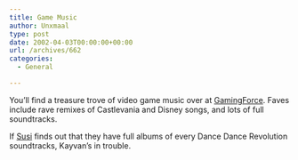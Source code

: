 ```yaml
---
title: Game Music
author: Unxmaal
type: post
date: 2002-04-03T00:00:00+00:00
url: /archives/662
categories:
  - General

---
```

You&#8217;ll find a treasure trove of video game music over at [GamingForce][1]. Faves include rave remixes of Castlevania and Disney songs, and lots of full soundtracks.

If [Susi][2] finds out that they have full albums of every Dance Dance Revolution soundtracks, Kayvan&#8217;s in trouble.

 [1]: http://www.gamingforce.com/audio/mp3/
 [2]: http://unxmaal.com/cgi-bin/clickcount.cgi?action=jump&URL=http://sushithegreat.com/